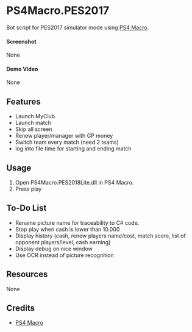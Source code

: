 ﻿# PS4Macro.PES2017

Bot script for PES2017 simulator mode using [PS4 Macro](https://github.com/komefai/PS4Macro).

#### Screenshot

None

#### Demo Video

None

## Features

- Launch MyClub
- Launch match
- Skip all screen
- Renew player/manager with GP money
- Switch team every match (need 2 teams)
- log into file time for starting and ending match

## Usage

1. Open PS4Macro.PES2018Lite.dll in PS4 Macro.
2. Press play

## To-Do List

- Rename picture name for traceability to C# code.
- Stop play when cash is lower than 10.000
- Display history (cash, renew players name/cost, match score, list of opponent players/level, cash earning)
- Display debug on nice window
- Use OCR instead of picture recognition


## Resources

None

## Credits

- [PS4 Macro](https://github.com/komefai/PS4Macro)
